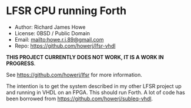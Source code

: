 # LFSR CPU running Forth

* Author: Richard James Howe
* License: 0BSD / Public Domain
* Email: <mailto:howe.r.j.89@gmail.com>
* Repo: <https://github.com/howerj/lfsr-vhdl>

**THIS PROJECT CURRENTLY DOES NOT WORK, IT IS A WORK IN PROGRESS**.

See <https://github.com/howerj/lfsr> for more information.

The intention is to get the system described in my other LFSR project up and
running in VHDL on an FPGA. This should run Forth. A lot of code has been
borrowed from <https://github.com/howerj/subleq-vhdl>.

